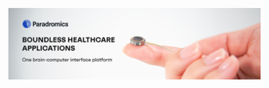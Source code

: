 <p align="center">
  <img src="./banner.png" alt="Building the industry-leading brain-computer interface (BCI) platform" />
</p>